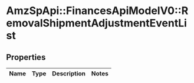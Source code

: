 # AmzSpApi::FinancesApiModelV0::RemovalShipmentAdjustmentEventList

## Properties
Name | Type | Description | Notes
------------ | ------------- | ------------- | -------------

